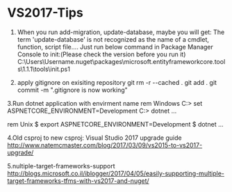 # VS2017-Tips
1. When you run add-migration, update-database, maybe you will get:
The term 'update-database' is not recognized as the name of a cmdlet, function, script file....
Just run below command in Package Manager Console to init:(Please check the version before you run it)
C:\Users\Username\.nuget\packages\microsoft.entityframeworkcore.tools\1.1.1\tools\init.ps1

2. apply gitignore on exisiting repository
git rm -r --cached .
git add .
git commit -m ".gitignore is now working"

3.Run dotnet application with envirment name
rem Windows
C:\> set ASPNETCORE_ENVIRONMENT=Development
C:\> dotnet ...

rem Unix
$ export ASPNETCORE_ENVIRONMENT=Development
$ dotnet ...


4.Old csproj to new csproj: Visual Studio 2017 upgrade guide
http://www.natemcmaster.com/blog/2017/03/09/vs2015-to-vs2017-upgrade/

5.nultiple-target-frameworks-support
http://blogs.microsoft.co.il/iblogger/2017/04/05/easily-supporting-multiple-target-frameworks-tfms-with-vs2017-and-nuget/
